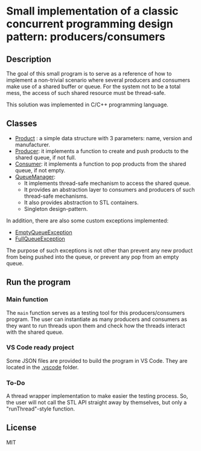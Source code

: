 # Small implementation of a classic concurrent programming design pattern: producers/consumers

## Description
The goal of this small program is to serve as a reference of how to implement a non-trivial scenario where several producers and consumers make use of a shared buffer or queue. For the system not to be a total mess, the access of such shared resource must be thread-safe.

This solution was implemented in C/C++ programming language.

## Classes
* [Product](https://github.com/ppradillos/producers-consumers-cpp/blob/master/include/product.hpp) : a simple data structure with 3 parameters: name, version and manufacturer.
* [Producer](https://github.com/ppradillos/producers-consumers-cpp/blob/master/include/producer.hpp): it implements a function to create and push products to the shared queue, if not full.
* [Consumer](https://github.com/ppradillos/producers-consumers-cpp/blob/master/include/consumer.hpp): it implements a function to pop products from the shared queue, if not empty.
* [QueueManager](https://github.com/ppradillos/producers-consumers-cpp/blob/master/include/queueManager.hpp):
    * It implements thread-safe mechanism to access the shared queue.
    * It provides an abstraction layer to consumers and producers of such thread-safe mechanisms.
    * It also provides abstraction to STL containers.
    * Singleton design-pattern.

In addition, there are also some custom exceptions implemented:
* [EmptyQueueException](https://github.com/ppradillos/producers-consumers-cpp/blob/master/include/exceptions.hpp)
* [FullQueueException](https://github.com/ppradillos/producers-consumers-cpp/blob/master/include/exceptions.hpp)

The purpose of such exceptions is not other than prevent any new product from being pushed into the queue, or prevent any pop from an empty queue.

## Run the program
### Main function

The `main` function serves as a testing tool for this producers/consumers program. The user can instantiate as many producers and consumers as they want to run threads upon them and check how the threads interact with the shared queue.

### VS Code ready project

Some JSON files are provided to build the program in VS Code. They are located in the [.vscode](https://github.com/ppradillos/producers-consumers-cpp/tree/master/.vscode) folder.

### To-Do
A thread wrapper implementation to make easier the testing process. So, the user will not call the STL API straight away by themselves, but only a "runThread"-style function.

## License
MIT 

